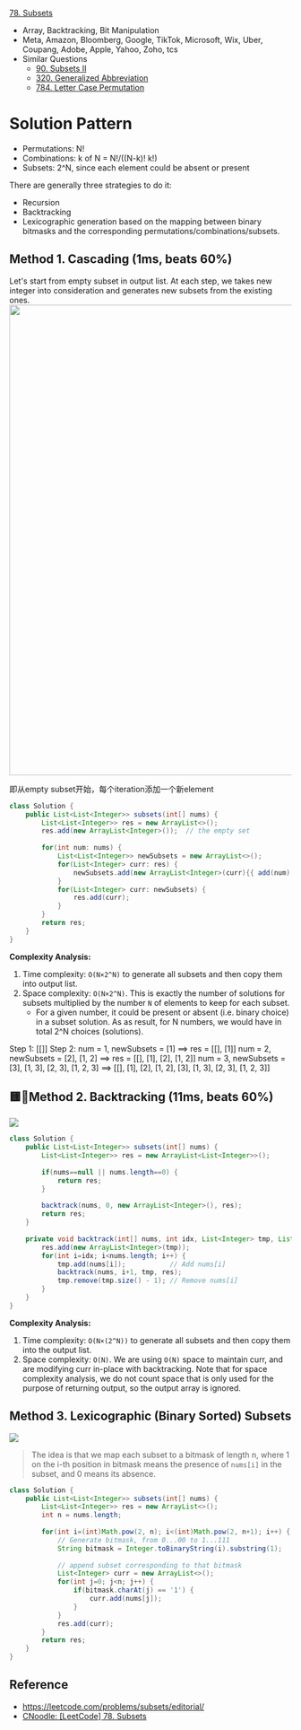 [78. Subsets](https://leetcode.com/problems/subsets/)


* Array, Backtracking, Bit Manipulation
* Meta, Amazon, Bloomberg, Google, TikTok, Microsoft, Wix, Uber, Coupang, Adobe, Apple, Yahoo, Zoho, tcs
* Similar Questions
    * [90. Subsets II](https://leetcode.com/problems/subsets-ii/)
    * [320. Generalized Abbreviation](https://leetcode.com/problems/generalized-abbreviation/)
    * [784. Letter Case Permutation](https://leetcode.com/problems/letter-case-permutation/)


# Solution Pattern
* Permutations: N!
* Combinations: k of N = N!/((N-k)! k!)
* Subsets: 2^N, since each element could be absent or present

There are generally three strategies to do it:
* Recursion
* Backtracking
* Lexicographic generation based on the mapping between binary bitmasks and the corresponding permutations/combinations/subsets.


## Method 1. Cascading (1ms, beats 60%)
Let's start from empty subset in output list. 
At each step, we takes new integer into consideration and generates new subsets from the existing ones.
<img src="images/78_recursion.png" width="839">

即从empty subset开始，每个iteration添加一个新element
```java 
class Solution {
    public List<List<Integer>> subsets(int[] nums) {
        List<List<Integer>> res = new ArrayList<>();
        res.add(new ArrayList<Integer>());  // the empty set
        
        for(int num: nums) {
            List<List<Integer>> newSubsets = new ArrayList<>();
            for(List<Integer> curr: res) {
                newSubsets.add(new ArrayList<Integer>(curr){{ add(num); }});
            }
            for(List<Integer> curr: newSubsets) {
                res.add(curr);
            }
        }
        return res;
    }
}
```
**Complexity Analysis:**
1. Time complexity: `O(N×2^N)` to generate all subsets and then copy them into output list.
2. Space complexity: `O(N×2^N)`. This is exactly the number of solutions for subsets multiplied by the number `N` of elements to keep for each subset.
   * For a given number, it could be present or absent (i.e. binary choice) in a subset solution. As as result, for N numbers, we would have in total 2^N choices (solutions).

Step 1: [[]]
Step 2: num = 1, newSubsets = [1] ==> res = [[], [1]]
        num = 2, newSubsets = [2], [1, 2] ==> res = [[], [1], [2], [1, 2]]
        num = 3, newSubsets = [3], [1, 3], [2, 3], [1, 2, 3] ==> [[], [1], [2], [1, 2], [3], [1, 3], [2, 3], [1, 2, 3]]


## 🟨🌟Method 2. Backtracking (11ms, beats 60%)
![](images/78_combinations.png)
```java 
class Solution {
    public List<List<Integer>> subsets(int[] nums) {
        List<List<Integer>> res = new ArrayList<List<Integer>>();
        
        if(nums==null || nums.length==0) {
            return res;
        }
        
        backtrack(nums, 0, new ArrayList<Integer>(), res);
        return res;
    }
    
    private void backtrack(int[] nums, int idx, List<Integer> tmp, List<List<Integer>> res) {
        res.add(new ArrayList<Integer>(tmp));
        for(int i=idx; i<nums.length; i++) {
            tmp.add(nums[i]);           // Add nums[i]
            backtrack(nums, i+1, tmp, res);
            tmp.remove(tmp.size() - 1); // Remove nums[i]
        }
    }
}
```
**Complexity Analysis:**
1. Time complexity: `O(N×(2^N))` to generate all subsets and then copy them into the output list.
2. Space complexity: `O(N)`. We are using `O(N)` space to maintain curr, and are modifying curr in-place with backtracking. Note that for space complexity analysis, we do not count space that is only used for the purpose of returning output, so the output array is ignored.


## Method 3. Lexicographic (Binary Sorted) Subsets
![](images/78_bitmask4.png)
> The idea is that we map each subset to a bitmask of length n, where 1 on the i-th position in bitmask
> means the presence of `nums[i]` in the subset, and 0 means its absence.

```java 
class Solution {
    public List<List<Integer>> subsets(int[] nums) {
        List<List<Integer>> res = new ArrayList<>();
        int n = nums.length;
        
        for(int i=(int)Math.pow(2, n); i<(int)Math.pow(2, n+1); i++) {
            // Generate bitmask, from 0...00 to 1...111
            String bitmask = Integer.toBinaryString(i).substring(1);
            
            // append subset corresponding to that bitmask
            List<Integer> curr = new ArrayList<>();
            for(int j=0; j<n; j++) {
                if(bitmask.charAt(j) == '1') {
                    curr.add(nums[j]);
                }
            }
            res.add(curr);
        }
        return res;
    }
}
```


## Reference
* https://leetcode.com/problems/subsets/editorial/
* [CNoodle: [LeetCode] 78. Subsets](https://www.cnblogs.com/cnoodle/p/12710022.html)